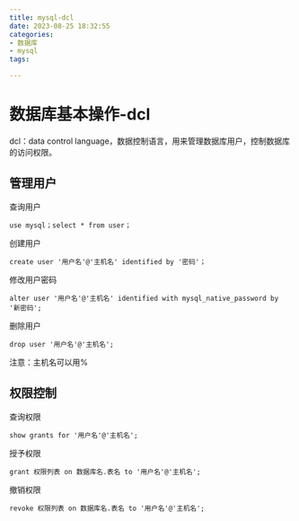 ```yaml
---
title: mysql-dcl
date: 2023-08-25 18:32:55
categories:
- 数据库
- mysql
tags:

---
```


# 数据库基本操作-dcl

dcl：data control language，数据控制语言，用来管理数据库用户，控制数据库的访问权限。

## 管理用户

查询用户

```mysql
use mysql；select * from user；
```

创建用户

```mysql
create user '用户名'@'主机名' identified by '密码'；
```

修改用户密码

```mysql
alter user '用户名'@'主机名' identified with mysql_native_password by '新密码';
```

删除用户

```mysql
drop user '用户名'@'主机名';
```

注意：主机名可以用%

## 权限控制

查询权限

```msyql
show grants for '用户名'@'主机名';
```

授予权限

```mysql
grant 权限列表 on 数据库名.表名 to '用户名'@'主机名';
```

撤销权限

```mysql
revoke 权限列表 on 数据库名.表名 to '用户名'@'主机名';
```

